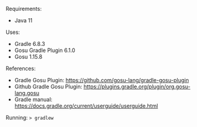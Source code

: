
Requirements:
- Java 11

Uses:
- Gradle 6.8.3
- Gosu Gradle Plugin 6.1.0
- Gosu 1.15.8

References:
- Gradle Gosu Plugin: https://github.com/gosu-lang/gradle-gosu-plugin
- Github Gradle Gosu Plugin: https://plugins.gradle.org/plugin/org.gosu-lang.gosu
- Gradle manual: https://docs.gradle.org/current/userguide/userguide.html

Running: `> gradlew`
